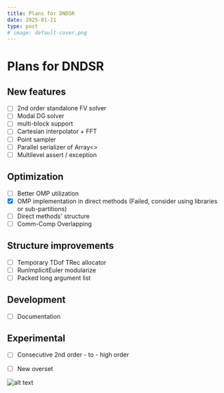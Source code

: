 ```yaml
---
title: Plans for DNDSR
date: 2025-01-21 
type: post
# image: default-cover.png
---
```


# Plans for DNDSR

## New features

- [ ] 2nd order standalone FV solver
- [ ] Modal DG solver
- [ ] multi-block support
- [ ] Cartesian interpolator + FFT
- [ ] Point sampler
- [ ] Parallel serializer of Array<>
- [ ] Multilevel assert / exception

## Optimization

- [ ] Better OMP utilization
- [x] OMP implementation in direct methods (Failed, consider using libraries or sub-partitions)
- [ ] Direct methods' structure
- [ ] Comm-Comp Overlapping
  
## Structure improvements

- [ ] Temporary TDof TRec allocator
- [ ] RunImplicitEuler modularize
- [ ] Packed long argument list

## Development

- [ ] Documentation

## Experimental

- [ ] Consecutive 2nd order - to - high order
- [ ] New overset



![alt text](https://harryzhou2000.github.io/resources-0/curtain_A1C-screen.png)